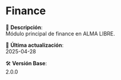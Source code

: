 # Finance

📁 **Descripción**:  
Módulo principal de finance en ALMA LIBRE.

📅 **Última actualización**:  
2025-04-28

🛠️ **Versión Base**:  
2.0.0

